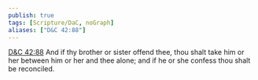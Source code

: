 ```yaml
---
publish: true
tags: [Scripture/DaC, noGraph]
aliases: ["D&C 42:88"]
---
```

[D&C 42:88](https://churchofjesuschrist.org/study/scriptures/dc-testament/dc/42?lang=eng&id=p88#p88) And if thy brother or sister offend thee, thou shalt take him or her between him or her and thee alone; and if he or she confess thou shalt be reconciled.
